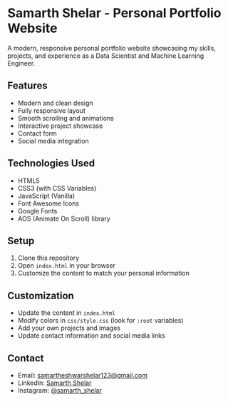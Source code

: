 # Samarth Shelar - Personal Portfolio Website

A modern, responsive personal portfolio website showcasing my skills, projects, and experience as a Data Scientist and Machine Learning Engineer.

## Features

- Modern and clean design
- Fully responsive layout
- Smooth scrolling and animations
- Interactive project showcase
- Contact form
- Social media integration

## Technologies Used

- HTML5
- CSS3 (with CSS Variables)
- JavaScript (Vanilla)
- Font Awesome Icons
- Google Fonts
- AOS (Animate On Scroll) library

## Setup

1. Clone this repository
2. Open `index.html` in your browser
3. Customize the content to match your personal information

## Customization

- Update the content in `index.html`
- Modify colors in `css/style.css` (look for `:root` variables)
- Add your own projects and images
- Update contact information and social media links

## Contact

- Email: samartheshwarshelar123@gmail.com
- LinkedIn: [Samarth Shelar](https://www.linkedin.com/in/samarth-shelar-777240239)
- Instagram: [@samarth_shelar](https://www.instagram.com/samarth_shelar)
